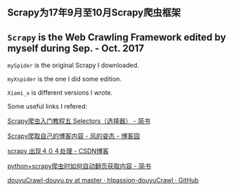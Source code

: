 ## Scrapy为17年9月至10月Scrapy爬虫框架

## `Scrapy` is the Web Crawling Framework edited by myself during Sep. - Oct. 2017


`mySpider` is the original Scrapy I downloaded.

`myXspider` is the one I did some edition.

`Xiami_x` is different versions I wrote.


Some useful links I refered:

[Scrapy爬虫入门教程五 Selectors（选择器） - 简书](https://www.jianshu.com/p/26da91b38df7)

[Scrapy爬取自己的博客内容 - 风的姿态 - 博客园](http://www.cnblogs.com/fengzheng/p/4974509.html)

[scrapy 出现４０４处理 - CSDN博客](https://blog.csdn.net/u012122743/article/details/52596129)

[python+scrapy爬虫时如何自动翻页获取内容 - 简书](https://www.jianshu.com/p/66f6b8819fef)

[douyuCrawl-douyu.py at master · hlpassion-douyuCrawl · GitHub](https://github.com/hlpassion/douyuCrawl/blob/master/douyuCrawl/spiders/douyu.py)
